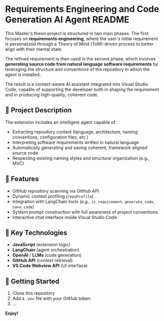 # Requirements Engineering and Code Generation AI Agent README

This Master's thesis project is structured in two main phases. The first focuses on **requirements engineering**, where the user's initial requirement is personalized through a Theory of Mind (ToM)-driven process to better align with their mental state. 

The refined requirement is then used in the second phase, which involves **generating source code from natural language software requirements** by leveraging the structure and conventions of the repository in which the agent is installed. 

The result is a context-aware AI assistant integrated into Visual Studio Code, capable of supporting the developer both in shaping the requirement and in producing high-quality, coherent code.

## 🧠 Project Description

The extension includes an intelligent agent capable of:

- Extracting repository context (language, architecture, naming conventions, configuration files, etc.)
- Interpreting software requirements written in natural language
- Automatically generating and saving coherent, framework-aligned source code
- Respecting existing naming styles and structural organization (e.g., MVC)

## 🔧 Features

- GitHub repository scanning via GitHub API
- Dynamic context profiling (`repoProfile`)
- Integration with LangChain tools (e.g., `is_requirement`, `generate_code`, `save_code`)
- System prompt construction with full awareness of project conventions
- Interactive chat interface inside Visual Studio Code

## 📁 Key Technologies

- **JavaScript** (extension logic)
- **LangChain** (agent orchestration)
- **OpenAI** / **LLMs** (code generation)
- **GitHub API** (context retrieval)
- **VS Code Webview API** (UI interface)

## 🚀 Getting Started

1. Clone this repository
2. Add a `.env` file with your GitHub token:
3. ...

**Enjoy!**

